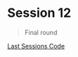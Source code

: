 # Session 12
> Final round

[Last Sessions Code](https://raw.githubusercontent.com/bellcodo/creating-cliq/master/src/session11/splix.io)
